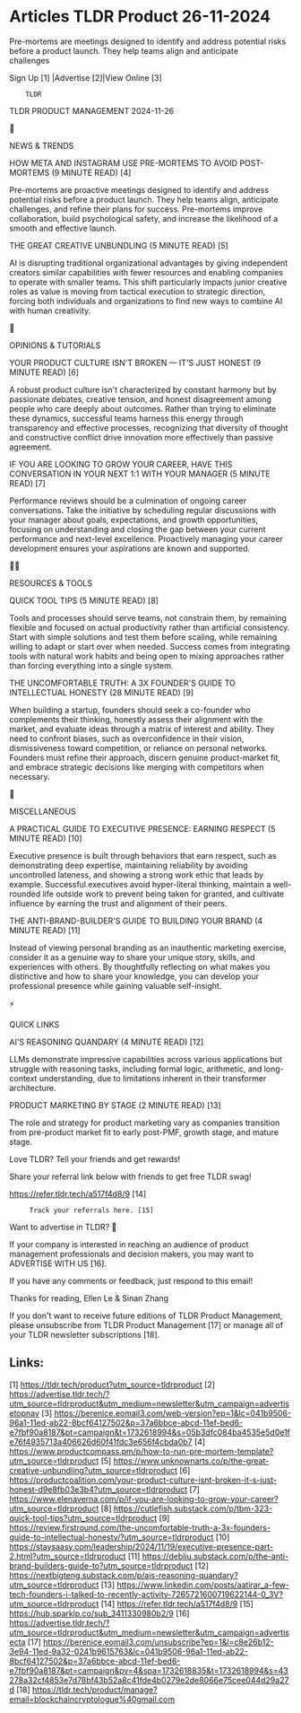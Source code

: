 # Articles TLDR Product 26-11-2024

Pre-mortems are meetings designed to identify and address potential
risks before a product launch. They help teams align and anticipate
challenges ‌ ‌ ‌ ‌ ‌ ‌ ‌ ‌ ‌ ‌ ‌ ‌ ‌ ‌ ‌ ‌ ‌ ‌ ‌ ‌ ‌ ‌ ‌ ‌ ‌ ‌  ‌ ‌ ‌ ‌ ‌ ‌ ‌ ‌ ‌ ‌ ‌ ‌ ‌ ‌ ‌ ‌ ‌ ‌ ‌ ‌ ‌ ‌ ‌ ‌ ‌ ‌ 


 Sign Up [1] |Advertise [2]|View Online [3] 

		TLDR 

TLDR PRODUCT MANAGEMENT 2024-11-26

📱 

NEWS & TRENDS

 HOW META AND INSTAGRAM USE PRE-MORTEMS TO AVOID POST-MORTEMS (9
MINUTE READ) [4] 

 Pre-mortems are proactive meetings designed to identify and address
potential risks before a product launch. They help teams align,
anticipate challenges, and refine their plans for success. Pre-mortems
improve collaboration, build psychological safety, and increase the
likelihood of a smooth and effective launch. 

 THE GREAT CREATIVE UNBUNDLING (5 MINUTE READ) [5] 

 AI is disrupting traditional organizational advantages by giving
independent creators similar capabilities with fewer resources and
enabling companies to operate with smaller teams. This shift
particularly impacts junior creative roles as value is moving from
tactical execution to strategic direction, forcing both individuals
and organizations to find new ways to combine AI with human
creativity. 

🚀 

OPINIONS & TUTORIALS

 YOUR PRODUCT CULTURE ISN'T BROKEN — IT'S JUST HONEST (9 MINUTE
READ) [6] 

 A robust product culture isn't characterized by constant harmony but
by passionate debates, creative tension, and honest disagreement among
people who care deeply about outcomes. Rather than trying to eliminate
these dynamics, successful teams harness this energy through
transparency and effective processes, recognizing that diversity of
thought and constructive conflict drive innovation more effectively
than passive agreement. 

 IF YOU ARE LOOKING TO GROW YOUR CAREER, HAVE THIS CONVERSATION IN
YOUR NEXT 1:1 WITH YOUR MANAGER (5 MINUTE READ) [7] 

 Performance reviews should be a culmination of ongoing career
conversations. Take the initiative by scheduling regular discussions
with your manager about goals, expectations, and growth opportunities,
focusing on understanding and closing the gap between your current
performance and next-level excellence. Proactively managing your
career development ensures your aspirations are known and supported. 

🧑‍💻 

RESOURCES & TOOLS

 QUICK TOOL TIPS (5 MINUTE READ) [8] 

 Tools and processes should serve teams, not constrain them, by
remaining flexible and focused on actual productivity rather than
artificial consistency. Start with simple solutions and test them
before scaling, while remaining willing to adapt or start over when
needed. Success comes from integrating tools with natural work habits
and being open to mixing approaches rather than forcing everything
into a single system. 

 THE UNCOMFORTABLE TRUTH: A 3X FOUNDER'S GUIDE TO INTELLECTUAL HONESTY
(28 MINUTE READ) [9] 

 When building a startup, founders should seek a co-founder who
complements their thinking, honestly assess their alignment with the
market, and evaluate ideas through a matrix of interest and ability.
They need to confront biases, such as overconfidence in their vision,
dismissiveness toward competition, or reliance on personal networks.
Founders must refine their approach, discern genuine product-market
fit, and embrace strategic decisions like merging with competitors
when necessary. 

🎁 

MISCELLANEOUS

 A PRACTICAL GUIDE TO EXECUTIVE PRESENCE: EARNING RESPECT (5 MINUTE
READ) [10] 

 Executive presence is built through behaviors that earn respect, such
as demonstrating deep expertise, maintaining reliability by avoiding
uncontrolled lateness, and showing a strong work ethic that leads by
example. Successful executives avoid hyper-literal thinking, maintain
a well-rounded life outside work to prevent being taken for granted,
and cultivate influence by earning the trust and alignment of their
peers. 

 THE ANTI-BRAND-BUILDER'S GUIDE TO BUILDING YOUR BRAND (4 MINUTE READ)
[11] 

 Instead of viewing personal branding as an inauthentic marketing
exercise, consider it as a genuine way to share your unique story,
skills, and experiences with others. By thoughtfully reflecting on
what makes you distinctive and how to share your knowledge, you can
develop your professional presence while gaining valuable
self-insight. 

⚡ 

QUICK LINKS

 AI'S REASONING QUANDARY (4 MINUTE READ) [12] 

 LLMs demonstrate impressive capabilities across various applications
but struggle with reasoning tasks, including formal logic, arithmetic,
and long-context understanding, due to limitations inherent in their
transformer architecture. 

 PRODUCT MARKETING BY STAGE (2 MINUTE READ) [13] 

 The role and strategy for product marketing vary as companies
transition from pre-product market fit to early post-PMF, growth
stage, and mature stage. 

Love TLDR? Tell your friends and get rewards!

 Share your referral link below with friends to get free TLDR swag! 

 https://refer.tldr.tech/a517f4d8/9 [14] 

		 Track your referrals here. [15] 

Want to advertise in TLDR? 📰

 If your company is interested in reaching an audience of product
management professionals and decision makers, you may want to
ADVERTISE WITH US [16]. 

 If you have any comments or feedback, just respond to this email! 

Thanks for reading, 
Ellen Le & Sinan Zhang 

If you don't want to receive future editions of TLDR Product
Management, please unsubscribe from TLDR Product Management [17] or
manage all of your TLDR newsletter subscriptions [18]. 

 

Links:
------
[1] https://tldr.tech/product?utm_source=tldrproduct
[2] https://advertise.tldr.tech/?utm_source=tldrproduct&utm_medium=newsletter&utm_campaign=advertisetopnav
[3] https://berenice.eomail3.com/web-version?ep=1&lc=041b9506-96a1-11ed-ab22-8bcf64127502&p=37a6bbce-abcd-11ef-bed6-e7fbf90a8187&pt=campaign&t=1732618994&s=05b3dfc084ba4535e5d0e1fe76f4935713a406626d60f41fdc3e656f4cbda0b7
[4] https://www.productcompass.pm/p/how-to-run-pre-mortem-template?utm_source=tldrproduct
[5] https://www.unknownarts.co/p/the-great-creative-unbundling?utm_source=tldrproduct
[6] https://productcoalition.com/your-product-culture-isnt-broken-it-s-just-honest-d9e8fb03e3b4?utm_source=tldrproduct
[7] https://www.elenaverna.com/p/if-you-are-looking-to-grow-your-career?utm_source=tldrproduct
[8] https://cutlefish.substack.com/p/tbm-323-quick-tool-tips?utm_source=tldrproduct
[9] https://review.firstround.com/the-uncomfortable-truth-a-3x-founders-guide-to-intellectual-honesty/?utm_source=tldrproduct
[10] https://staysaasy.com/leadership/2024/11/19/executive-presence-part-2.html?utm_source=tldrproduct
[11] https://debliu.substack.com/p/the-anti-brand-builders-guide-to?utm_source=tldrproduct
[12] https://nextbigteng.substack.com/p/ais-reasoning-quandary?utm_source=tldrproduct
[13] https://www.linkedin.com/posts/aatirar_a-few-tech-founders-i-talked-to-recently-activity-7265721600719622144-0_3V?utm_source=tldrproduct
[14] https://refer.tldr.tech/a517f4d8/9
[15] https://hub.sparklp.co/sub_3411330980b2/9
[16] https://advertise.tldr.tech/?utm_source=tldrproduct&utm_medium=newsletter&utm_campaign=advertisecta
[17] https://berenice.eomail3.com/unsubscribe?ep=1&l=c8e26b12-3e94-11ed-9a32-0241b9615763&lc=041b9506-96a1-11ed-ab22-8bcf64127502&p=37a6bbce-abcd-11ef-bed6-e7fbf90a8187&pt=campaign&pv=4&spa=1732618835&t=1732618994&s=43278a32cf4853e7d78bf43b52a8c41fde4b0279e2de8066e75cee044d29a27d
[18] https://tldr.tech/product/manage?email=blockchaincryptologue%40gmail.com
